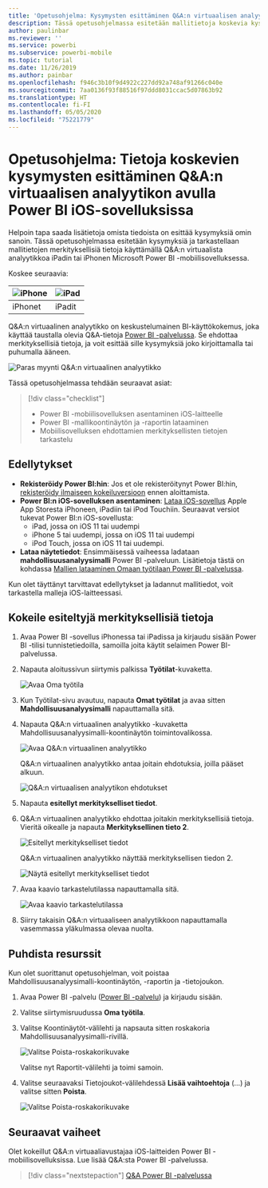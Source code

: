 ```yaml
---
title: 'Opetusohjelma: Kysymysten esittäminen Q&A:n virtuaalisen analyytikon avulla iOS-sovelluksissa'
description: Tässä opetusohjelmassa esitetään mallitietoja koskevia kysymyksiä omin sanoin käyttämällä Q&A:n virtuaalista analyytikkoa iOS-laitteen Power BI -mobiilisovelluksessa.
author: paulinbar
ms.reviewer: ''
ms.service: powerbi
ms.subservice: powerbi-mobile
ms.topic: tutorial
ms.date: 11/26/2019
ms.author: painbar
ms.openlocfilehash: f946c3b10f9d4922c227dd92a748af91266c040e
ms.sourcegitcommit: 7aa0136f93f88516f97ddd8031ccac5d07863b92
ms.translationtype: HT
ms.contentlocale: fi-FI
ms.lasthandoff: 05/05/2020
ms.locfileid: "75221779"
---
```

# <a name="tutorial-ask-questions-about-your-data-with-the-qa-virtual-analyst-in-the-power-bi-ios-apps"></a>Opetusohjelma: Tietoja koskevien kysymysten esittäminen Q&A:n virtuaalisen analyytikon avulla Power BI iOS-sovelluksissa

Helpoin tapa saada lisätietoja omista tiedoista on esittää kysymyksiä omin sanoin. Tässä opetusohjelmassa esitetään kysymyksiä ja tarkastellaan mallitietojen merkityksellisiä tietoja käyttämällä Q&A:n virtuaalista analyytikkoa iPadin tai iPhonen Microsoft Power BI -mobiilisovelluksessa. 

Koskee seuraavia:

| ![iPhone](./media/tutorial-mobile-apps-ios-qna/iphone-logo-50-px.png) | ![iPad](./media/tutorial-mobile-apps-ios-qna/ipad-logo-50-px.png) |
|:--- |:--- |
| iPhonet |iPadit |

Q&A:n virtuaalinen analyytikko on keskustelumainen BI-käyttökokemus, joka käyttää taustalla olevia Q&A-tietoja [Power BI -palvelussa](https://powerbi.com). Se ehdottaa merkityksellisiä tietoja, ja voit esittää sille kysymyksiä joko kirjoittamalla tai puhumalla ääneen.

![Paras myynti Q&A:n virtuaalinen analyytikko](./media/tutorial-mobile-apps-ios-qna/power-bi-ios-q-n-a-top-sale-intro.png)

Tässä opetusohjelmassa tehdään seuraavat asiat:

> [!div class="checklist"]
> * Power BI -mobiilisovelluksen asentaminen iOS-laitteelle
> * Power BI -mallikoontinäytön ja -raportin lataaminen
> * Mobiilisovelluksen ehdottamien merkityksellisten tietojen tarkastelu

## <a name="prerequisites"></a>Edellytykset

* **Rekisteröidy Power BI:hin**: Jos et ole rekisteröitynyt Power BI:hin, [rekisteröidy ilmaiseen kokeiluversioon](https://app.powerbi.com/signupredirect?pbi_source=web) ennen aloittamista.
* **Power BI:n iOS-sovelluksen asentaminen**: [Lataa iOS-sovellus](https://apps.apple.com/app/microsoft-power-bi/id929738808) Apple App Storesta iPhoneen, iPadiin tai iPod Touchiin. Seuraavat versiot tukevat Power BI:n iOS-sovellusta:
  * iPad, jossa on iOS 11 tai uudempi
  * iPhone 5 tai uudempi, jossa on iOS 11 tai uudempi 
  * iPod Touch, jossa on iOS 11 tai uudempi.
* **Lataa näytetiedot**: Ensimmäisessä vaiheessa ladataan **mahdollisuusanalyysimalli** Power BI -palveluun. Lisätietoja tästä on kohdassa [Mallien lataaminen Omaan työtilaan Power BI -palvelussa](./mobile-apps-download-samples.md).


Kun olet täyttänyt tarvittavat edellytykset ja ladannut mallitiedot, voit tarkastella malleja iOS-laitteessasi.

## <a name="try-featured-insights"></a>Kokeile esiteltyjä merkityksellisiä tietoja
1. Avaa Power BI -sovellus iPhonessa tai iPadissa ja kirjaudu sisään Power BI -tilisi tunnistetiedoilla, samoilla joita käytit selaimen Power BI-palvelussa.

2. Napauta aloitussivun siirtymis palkissa **Työtilat**-kuvaketta.

    ![Avaa Oma työtila](./media/tutorial-mobile-apps-ios-qna/power-bi-qna-open-myworkspace.png)

3. Kun Työtilat-sivu avautuu, napauta **Omat työtilat** ja avaa sitten **Mahdollisuusanalyysimalli** napauttamalla sitä.


3. Napauta Q&A:n virtuaalinen analyytikko -kuvaketta Mahdollisuusanalyysimalli-koontinäytön toimintovalikossa.

    ![Avaa Q&A:n virtuaalinen analyytikko](./media/tutorial-mobile-apps-ios-qna/power-bi-qna-open-qna.png)

    Q&A:n virtuaalinen analyytikko antaa joitain ehdotuksia, joilla pääset alkuun.

    ![Q&A:n virtuaalisen analyytikon ehdotukset](./media/tutorial-mobile-apps-ios-qna/power-bi-qna-suggestions.png)

3. Napauta **esitellyt merkitykselliset tiedot**.

4. Q&A:n virtuaalinen analyytikko ehdottaa joitakin merkityksellisiä tietoja. Vieritä oikealle ja napauta **Merkityksellinen tieto 2**.

    ![Esitellyt merkitykselliset tiedot](./media/tutorial-mobile-apps-ios-qna/power-bi-ios-qna-suggest-insight-2.png)

   Q&A:n virtuaalinen analyytikko näyttää merkityksellisen tiedon 2.

    ![Näytä esitellyt merkitykselliset tiedot](./media/tutorial-mobile-apps-ios-qna/power-bi-ios-qna-show-insight-2.png)

5. Avaa kaavio tarkastelutilassa napauttamalla sitä.

    ![Avaa kaavio tarkastelutilassa](./media/tutorial-mobile-apps-ios-qna/power-bi-ios-qna-open-insight-2.png)

6. Siirry takaisin Q&A:n virtuaaliseen analyytikkoon napauttamalla vasemmassa yläkulmassa olevaa nuolta.

## <a name="clean-up-resources"></a>Puhdista resurssit

Kun olet suorittanut opetusohjelman, voit poistaa Mahdollisuusanalyysimalli-koontinäytön, -raportin ja -tietojoukon.

1. Avaa Power BI -palvelu ([Power BI -palvelu](https://app.powerbi.com)) ja kirjaudu sisään.

2. Valitse siirtymisruudussa **Oma työtila**.

3. Valitse Koontinäytöt-välilehti ja napsauta sitten roskakoria Mahdollisuusanalyysimalli-rivillä.

    ![Valitse Poista-roskakorikuvake](./media/tutorial-mobile-apps-ios-qna/power-bi-tutorial-mobile-apps-ios-qna-delete-opportunity-analysis-sample.png)

    Valitse nyt Raportit-välilehti ja toimi samoin.

4. Valitse seuraavaksi Tietojoukot-välilehdessä **Lisää vaihtoehtoja** (...) ja valitse sitten **Poista**.

    ![Valitse Poista-roskakorikuvake](./media/tutorial-mobile-apps-ios-qna/power-bi-tutorial-mobile-apps-ios-qna-delete-opportunity-analysis-sample-datasets.png)

## <a name="next-steps"></a>Seuraavat vaiheet

Olet kokeillut Q&A:n virtuaaliavustajaa iOS-laitteiden Power BI -mobiilisovelluksissa. Lue lisää Q&A:sta Power BI -palvelussa.
> [!div class="nextstepaction"]
> [Q&A Power BI -palvelussa](../end-user-q-and-a.md)